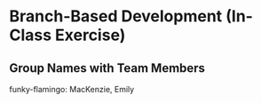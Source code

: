 # Branch-Based Development (In-Class Exercise)

## Group Names with Team Members

funky-flamingo: MacKenzie, Emily

